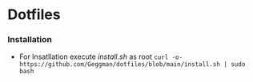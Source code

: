 # Dotfiles
### Installation
  * For Insatllation execute *install.sh* as root
    ```curl -o- https://github.com/Geggman/dotfiles/blob/main/install.sh | sudo bash```
